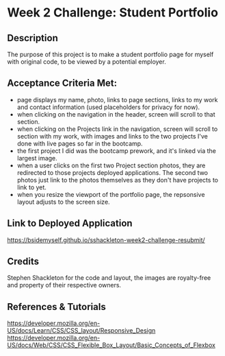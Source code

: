 # Week 2 Challenge: Student Portfolio
## Description
The purpose of this project is to make a student portfolio page for myself with original code, to be viewed by a potential employer.
## Acceptance Criteria Met:
* page displays my name, photo, links to page sections, links to my work and contact information (used placeholders for privacy for now).
* when clicking on the navigation in the header, screen will scroll to that section.
* when clicking on the Projects link in the navigation, screen will scroll to section with my work, with images and links to the two projects I've done with live pages so far in the bootcamp.
* the first project I did was the bootcamp prework, and it's linked via the largest image.
* when a user clicks on the first two Project section photos, they are redirected to those projects deployed applications.  The second two photos just link to the photos themselves as they don't have projects to link to yet.
* when you resize the viewport of the portfolio page, the repsonsive layout adjusts to the screen size.
## Link to Deployed Application
https://bsidemyself.github.io/sshackleton-week2-challenge-resubmit/
## Credits
Stephen Shackleton for the code and layout, the images are royalty-free and property of their respective owners.
## References & Tutorials
https://developer.mozilla.org/en-US/docs/Learn/CSS/CSS_layout/Responsive_Design
https://developer.mozilla.org/en-US/docs/Web/CSS/CSS_Flexible_Box_Layout/Basic_Concepts_of_Flexbox
